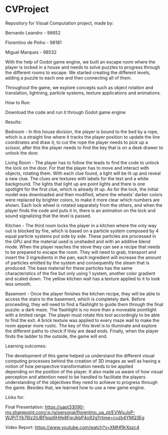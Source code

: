 # CVProject
Repository for Visual Computation project, made by:

Bernardo Leandro - 98652

Florentino de Pinho - 98181

Miguel Marques - 98532

With the help of Godot game engine, we built an escape room where the player is locked in a house and needs to solve puzzles to progress through the different rooms to escape. We started creating the different levels, adding a puzzle to each one and then connecting all of them.

Throughout the game, we explore concepts such as object rotation and translation, lightning, particle systems, texture applications and animations.

How to Run:

Download the code and run it through Godot game engine

Results:

Bedroom - In this house division, the player is bound to the bed by a rope, which is a straight line where it tracks the player position to update the line coordinates and draw it, to cut the rope the player needs to pick up a scissor, after this the player needs to find the key that is on a desk drawer to unlock the door.

Living Room - The player has to follow the leads to find the code to unlock the lock on the door. For that the player has to move and interact with objects, rotating them. With each clue found, a light will be lit up and reveal a new clue. The clues are textures with labels for the text and a white background. The lights that light up are point lights and there is one spotlight for the first clue, which is already lit up. As for the lock, the initial model was downloaded and then modified, where the wheels' darker colors were replaced by brighter colors, to make it more clear which numbers are shown. Each lock wheel is rotated separately from the others, and when the player finds the code and puts it in, there is an animation on the lock and sound signalizing that the level is passed. 
 
Kitchen -  The third room locks the player in a kitchen where the only way out is blocked by fire, which is based on a particle system composed by 4 equal particle systems put side by side. These particles are processed in the GPU and the material used is unshaded and with an additive blend mode. When the player reaches the stove they can see a recipe that needs to be prepared to escape the room. They will need to grab, transport and insert the 3 ingredients in the pan, each ingredient will increase the amount of particles emitted by the system and consequently the steam that is produced. The base material for these particles has the same characteristics of the fire but only using 1 system, another color gradient and scaled down. The yellow kitchen wall has a texture applied to it to look less smooth.

Basement - Once the player finishes the kitchen recipe, they will be able to access the stairs to the basement, which is completely dark. Before proceeding, they will need to find a flashlight to guide them through the final puzzle: a dark maze. The flashlight is no more than a moveable pointlight with a limited range. The player must rotate this tool accordingly to be able to find the exit. A brick texture was applied to every maze wall to make the room appear more rustic. The key of this level is to illuminate and explore the different paths to check if they are dead ends. Finally, when the player finds the ladder to the outside, the game will end.


Learning outcomes:

The development of this game helped us understand the different visual computing processes behind the creation of 3D images as well as having a notion of how perspective transformation needs to be applied    
depending on the position of the player. It also made us aware of how visual perception and attention need to be handled to facilitate the players understanding of the objectives they need to achieve to progress through the game. Besides that, we learned how to use a new game engine.

Links for:

Final Presentation: https://uapt33090-my.sharepoint.com/:p:/g/personal/florentino_ua_pt/EVWjuJoP-WJPjTYb76lz2iUBFbqz6Hjfe8FqrJkbP4o92g?rtime=cvzb4YMQ3Eg

Video Report: https://www.youtube.com/watch?v=XMHf9rXqzc4 
